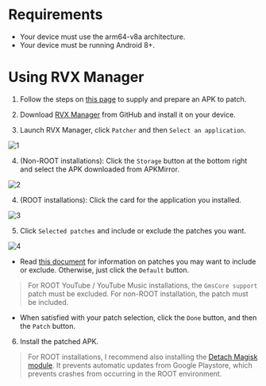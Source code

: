 Requirements
==

- Your device must use the arm64-v8a architecture.
- Your device must be running Android 8+.


Using RVX Manager
==

1. Follow the steps on [this page](https://github.com/inotia00/revanced-documentation/blob/main/docs/supplying-an-apk.md) to supply and prepare an APK to patch.


2. Download [RVX Manager](https://github.com/inotia00/revanced-manager/releases/latest) from GitHub and install it on your device.


3. Launch RVX Manager, click `Patcher` and then `Select an application`.

![1](https://github.com/inotia00/revanced-documentation/blob/main/images/rvx_manager_1.png)


4. (Non-ROOT installations): Click the `Storage` button at the bottom right and select the APK downloaded from APKMirror.

![2](https://github.com/inotia00/revanced-documentation/blob/main/images/rvx_manager_2.png)

4. (ROOT installations): Click the card for the application you installed.

![3](https://github.com/inotia00/revanced-documentation/blob/main/images/rvx_manager_3.png)


5. Click `Selected patches` and include or exclude the patches you want.

![4](https://github.com/inotia00/revanced-documentation/blob/main/images/rvx_manager_4.png)

- Read [this document](https://github.com/inotia00/revanced-documentation/blob/main/docs/information-about-patches.md) for information on patches you may want to include or exclude. Otherwise, just click the `Default` button.

> For ROOT YouTube / YouTube Music installations, the `GmsCore support` patch must be excluded. For non-ROOT installation, the patch must be included.

- When satisfied with your patch selection, click the `Done` button, and then the `Patch` button. 


6. Install the patched APK.

> For ROOT installations, I recommend also installing the [Detach Magisk module](https://forum.xda-developers.com/t/module-detach3-detach-market-links.3447494/). It prevents automatic updates from Google Playstore, which prevents crashes from occurring in the ROOT environment.